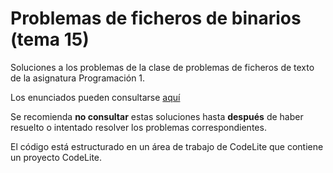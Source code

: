 # Problemas de ficheros de binarios (tema 15)
Soluciones a los problemas de la clase de problemas de ficheros de texto de la asignatura Programación 1.
 
Los enunciados pueden consultarse [aquí](https://miguel-latre.github.io/transparencias/Problemas-10-Ficheros-binarios.pdf)
 
Se recomienda **no consultar** estas soluciones hasta **después** de haber resuelto o intentado resolver los  problemas correspondientes.

El código está estructurado en un área de trabajo de CodeLite que contiene un proyecto CodeLite.
